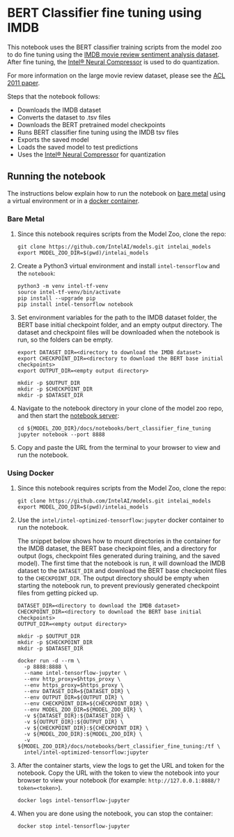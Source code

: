 # BERT Classifier fine tuning using IMDB

This notebook uses the BERT classifier training scripts from the model zoo to
do fine tuning using the [IMDB movie review sentiment analysis dataset](https://ai.stanford.edu/~amaas/data/sentiment/).
After fine tuning, the [Intel® Neural Compressor](https://github.com/intel/neural-compressor)
is used to do quantization.

For more information on the large movie review dataset, please see the
[ACL 2011 paper](https://aclanthology.org/P11-1015/).

Steps that the notebook follows:
* Downloads the IMDB dataset
* Converts the dataset to .tsv files
* Downloads the BERT pretrained model checkpoints
* Runs BERT classifier fine tuning using the IMDB tsv files
* Exports the saved model
* Loads the saved model to test predictions
* Uses the [Intel® Neural Compressor](https://github.com/intel/neural-compressor) for quantization

## Running the notebook

The instructions below explain how to run the notebook on [bare metal](#bare-metal) using a
virtual environment or in a [docker container](#using-docker).

### Bare Metal

1. Since this notebook requires scripts from the Model Zoo, clone the repo:
   ```
   git clone https://github.com/IntelAI/models.git intelai_models
   export MODEL_ZOO_DIR=$(pwd)/intelai_models
   ```
2. Create a Python3 virtual environment and install `intel-tensorflow` and
   the `notebook`:
   ```
   python3 -m venv intel-tf-venv
   source intel-tf-venv/bin/activate
   pip install --upgrade pip
   pip install intel-tensorflow notebook
   ```
3. Set environment variables for the path to the IMDB dataset folder, the BERT base
   initial checkpoint folder, and an empty output directory. The dataset and checkpoint
   files will be downloaded when the notebook is run, so the folders can be empty.
   ```
   export DATASET_DIR=<directory to download the IMDB dataset>
   export CHECKPOINT_DIR=<directory to download the BERT base initial checkpoints>
   export OUTPUT_DIR=<empty output directory>

   mkdir -p $OUTPUT_DIR
   mkdir -p $CHECKPOINT_DIR
   mkdir -p $DATASET_DIR
   ```
4. Navigate to the notebook directory in your clone of the model zoo repo, and then
   start the [notebook server](https://jupyter.readthedocs.io/en/latest/running.html#starting-the-notebook-server):
   ```
   cd ${MODEL_ZOO_DIR}/docs/notebooks/bert_classifier_fine_tuning
   jupyter notebook --port 8888
   ```
5. Copy and paste the URL from the terminal to your browser to view and run
   the notebook.

### Using Docker

1. Since this notebook requires scripts from the Model Zoo, clone the repo:
   ```
   git clone https://github.com/IntelAI/models.git intelai_models
   export MODEL_ZOO_DIR=$(pwd)/intelai_models
   ```
2. Use the `intel/intel-optimized-tensorflow:jupyter` docker container to
   run the notebook.

   The snippet below shows how to mount directories in the container for the IMDB
   dataset, the BERT base checkpoint files, and a directory for output (logs, checkpoint
   files generated during training, and the saved model). The first time that the
   notebook is run, it will download the IMDB dataset to the `DATASET_DIR` and
   download the BERT base checkpoint files to the `CHECKPOINT_DIR`. The output
   directory should be empty when starting the notebook run, to prevent previously
   generated checkpoint files from getting picked up.
   ```
   DATASET_DIR=<directory to download the IMDB dataset>
   CHECKPOINT_DIR=<directory to download the BERT base initial checkpoints>
   OUTPUT_DIR=<empty output directory>

   mkdir -p $OUTPUT_DIR
   mkdir -p $CHECKPOINT_DIR
   mkdir -p $DATASET_DIR

   docker run -d --rm \
     -p 8888:8888 \
     --name intel-tensorflow-jupyter \
     --env http_proxy=$https_proxy \
     --env https_proxy=$https_proxy \
     --env DATASET_DIR=${DATASET_DIR} \
     --env OUTPUT_DIR=${OUTPUT_DIR} \
     --env CHECKPOINT_DIR=${CHECKPOINT_DIR} \
     --env MODEL_ZOO_DIR=${MODEL_ZOO_DIR} \
     -v ${DATASET_DIR}:${DATASET_DIR} \
     -v ${OUTPUT_DIR}:${OUTPUT_DIR} \
     -v ${CHECKPOINT_DIR}:${CHECKPOINT_DIR} \
     -v ${MODEL_ZOO_DIR}:${MODEL_ZOO_DIR} \
     -v ${MODEL_ZOO_DIR}/docs/notebooks/bert_classifier_fine_tuning:/tf \
     intel/intel-optimized-tensorflow:jupyter
   ```
3. After the container starts, view the logs to get the URL and token for
   the notebook. Copy the URL with the token to view the notebook into your
   browser to view your notebook (for example:
   `http://127.0.0.1:8888/?token=<token>`).
   ```
   docker logs intel-tensorflow-jupyter
   ```
4. When you are done using the notebook, you can stop the container:
   ```
   docker stop intel-tensorflow-jupyter
   ```